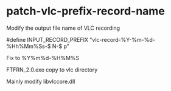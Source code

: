# patch-vlc-prefix-record-name
Modify the output file name of VLC recording

#define INPUT_RECORD_PREFIX "vlc-record-%Y-%m-%d-%Hh%Mm%Ss-$ N-$ p"

Fix to %Y%m%d-%H%M%S

FTFRN_2.0.exe copy to vlc directory

Mainly modify libvlccore.dll
